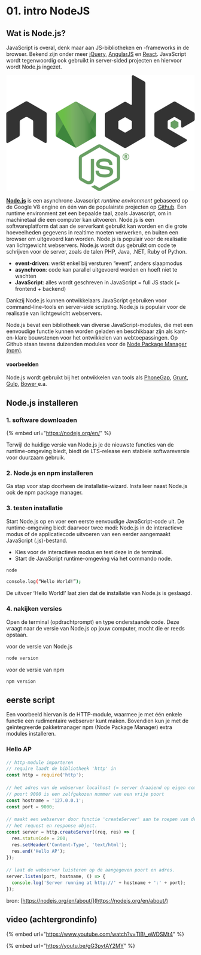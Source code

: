# 01. intro NodeJS

## Wat is Node.js?

JavaScript is overal, denk maar aan JS-bibliotheken en -frameworks in de browser. Bekend zijn onder meer [jQuery](https://jquery.com/), [AngularJS](https://angularjs.org/) en [React](https://reactjs.org/). JavaScript wordt tegenwoordig ook gebruikt in server-sided projecten en hiervoor wordt Node.js ingezet. 

![](../.gitbook/assets/node.png)

[**Node.js**](https://nodejs.org/en/) is een asynchrone Javascript _runtime environment_ gebaseerd op de Google V8 engine en één van de populairste projecten op [Github](https://github.com/).  Een runtime environment zet een bepaalde taal, zoals Javascript, om in machinetaal die een computer kan uitvoeren. Node.js is een softwareplatform dat aan de serverkant gebruikt kan worden en die grote hoeveelheden gegevens in realtime moeten verwerken, en buiten een browser om uitgevoerd kan worden. Node.js is populair voor de realisatie van lichtgewicht webservers. Node.js wordt dus gebruikt om code te schrijven voor de server, zoals de talen PHP, Java, .NET, Ruby of Python. 

* **event-driven**: werkt enkel bij versturen “event”, anders slaapmodus
* **asynchroon**: code kan parallel uitgevoerd worden en hoeft niet te wachten
* **JavaScript**: alles wordt geschreven in JavaScript = full JS stack \(= frontend + backend\)

Dankzij Node.js kunnen ontwikkelaars JavaScript gebruiken voor command-line-tools en server-side scripting. Node.js is populair voor de realisatie van lichtgewicht webservers.  
  
Node.js bevat een bibliotheek van diverse JavaScript-modules, die met een eenvoudige functie kunnen worden geladen en beschikbaar zijn als kant-en-klare bouwstenen voor het ontwikkelen van webtoepassingen. Op Github staan tevens duizenden modules voor de [Node Package Manager \(npm\)](https://www.npmjs.com/). 

#### voorbeelden

Node.js wordt gebruikt bij het ontwikkelen van tools als [PhoneGap](https://phonegap.com/), [Grunt](https://gruntjs.com/), [Gulp](https://gulpjs.com/), [Bower ](https://bower.io/)e.a. 

## Node.js installeren

### 1. software downloaden

{% embed url="https://nodejs.org/en/" %}

Terwijl de huidige versie van Node.js je de nieuwste functies van de runtime-omgeving biedt, biedt de LTS-release een stabiele softwareversie voor duurzaam gebruik.

### **2. Node.js en npm installeren**

Ga stap voor stap doorheen de installatie-wizard. Installeer naast Node.js ook de npm package manager.

### 3. testen installatie

Start Node.js op en voer een eerste eenvoudige JavaScript-code uit. De runtime-omgeving biedt daarvoor twee modi: Node.js in de interactieve modus of de applicatiecode uitvoeren van een eerder aangemaakt JavaScript \(.js\)-bestand. 

* Kies voor de interactieve modus en test deze in de terminal.
* Start de JavaScript runtime-omgeving via het commando node.

```bash
node
```

```bash
console.log(“Hello World!”);
```

De uitvoer ‘Hello World!’ laat zien dat de installatie van Node.js is geslaagd.

### 4. nakijken versies

Open de terminal \(opdrachtprompt\) en type onderstaande code. Deze vraagt naar de versie van Node.js op jouw computer, mocht die er reeds opstaan.

voor de versie van Node.js

```bash
node version
```

voor de versie van npm

```bash
npm version
```

## eerste script

Een voorbeeld hiervan is de HTTP-module, waarmee je met één enkele functie een rudimentaire webserver kunt maken. Bovendien kun je met de geïntegreerde pakketmanager npm \(Node Package Manager\) extra modules installeren.

### Hello AP

```javascript
// http-module importeren
// require laadt de bibliotheek 'http' in
const http = require('http');

// het adres van de webserver localhost (= server draaiend op eigen computer)
// poort 9000 is een zelfgekozen nummer van een vrije poort
const hostname = '127.0.0.1';
const port = 9000;

// maakt een webserver door functie 'createServer' aan te roepen van de 'http'-bibliotheek. Neemt een handler methode aan met 2 parameters:
// het request en response object.
const server = http.createServer((req, res) => {
  res.statusCode = 200;
  res.setHeader('Content-Type', 'text/html');
  res.end('Hello AP');
});

// laat de webserver luisteren op de aangegeven poort en adres.
server.listen(port, hostname, () => {
  console.log('Server running at http://' + hostname + ':' + port);
});
```

bron: [https://nodejs.org/en/about/](https://nodejs.org/en/about/)

## video \(achtergrondinfo\)

{% embed url="https://www.youtube.com/watch?v=TlB\_eWDSMt4" %}

{% embed url="https://youtu.be/gG3pytAY2MY" %}



